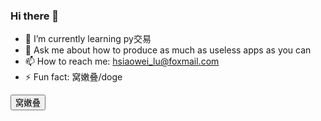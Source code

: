 ### Hi there 👋

- 🌱 I’m currently learning py交易
- 💬 Ask me about how to produce as much as useless apps as you can
- 📫 How to reach me: hsiaowei_lu@foxmail.com
- ⚡ Fun fact: 窝嫩叠/doge
<html>
<button onclick="clk()">窝嫩叠</button>
<script>
  function clk(){
  window.alert("114514")
  }
  </script>
</html>

